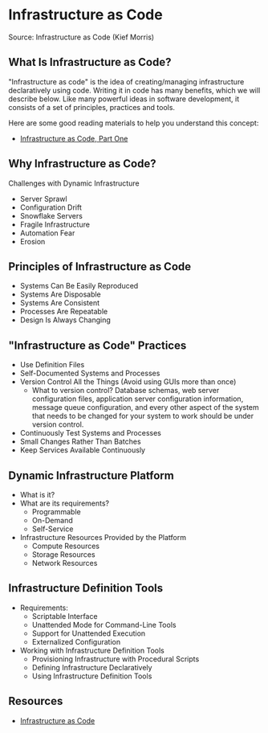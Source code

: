 # Infrastructure as Code

Source: Infrastructure as Code \(Kief Morris\)

## What Is Infrastructure as Code?

"Infrastructure as code" is the idea of creating/managing infrastructure declaratively using code. Writing it in code has many benefits, which we will describe below. Like many powerful ideas in software development, it consists of a set of principles, practices and tools.

Here are some good reading materials to help you understand this concept:

- [Infrastructure as Code, Part One](https://crate.io/a/infrastructure-as-code-part-one/)

## Why Infrastructure as Code?

Challenges with Dynamic Infrastructure

* Server Sprawl
* Configuration Drift
* Snowflake Servers
* Fragile Infrastructure
* Automation Fear
* Erosion

## Principles of Infrastructure as Code

* Systems Can Be Easily Reproduced
* Systems Are Disposable
* Systems Are Consistent
* Processes Are Repeatable
* Design Is Always Changing

## "Infrastructure as Code" Practices

* Use Definition Files
* Self-Documented Systems and Processes
* Version Control All the Things \(Avoid using GUIs more than once\)
  * What to version control? Database schemas, web server configuration files, application server configuration information, message queue configuration, and every other aspect of the system that needs to be changed for your system to work should be under version control.
* Continuously Test Systems and Processes
* Small Changes Rather Than Batches
* Keep Services Available Continuously

## Dynamic Infrastructure Platform

* What is it?
* What are its requirements?
  * Programmable
  * On-Demand
  * Self-Service
* Infrastructure Resources Provided by the Platform
  * Compute Resources
  * Storage Resources
  * Network Resources

## Infrastructure Definition Tools

* Requirements:
  * Scriptable Interface
  * Unattended Mode for Command-Line Tools
  * Support for Unattended Execution
  * Externalized Configuration
* Working with Infrastructure Definition Tools
  * Provisioning Infrastructure with Procedural Scripts
  * Defining Infrastructure Declaratively
  * Using Infrastructure Definition Tools

## Resources

* [Infrastructure as Code](https://www.amazon.com/Infrastructure-Code-Managing-Servers-Cloud/dp/1491924357)

